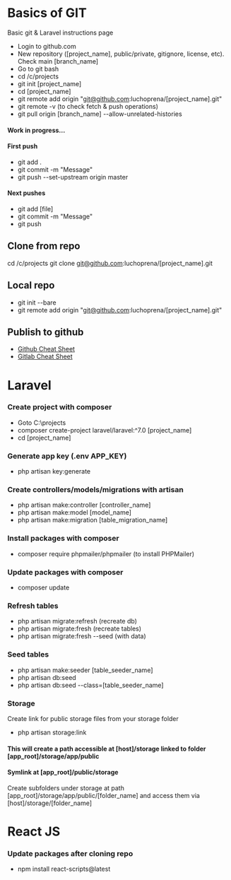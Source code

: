 # Basics of GIT
Basic git &amp; Laravel instructions page

- Login to github.com
- New repository ([project_name], public/private, gitignore, license, etc). Check main [branch_name]
- Go to git bash
- cd /c/projects
- git init [project_name]
- cd [project_name]
- git remote add origin "git@github.com:luchoprena/[project_name].git"
- git remote -v (to check fetch & push operations)
- git pull origin [branch_name] --allow-unrelated-histories

#### Work in progress...

#### First push

- git add .
- git commit -m "Message"
- git push --set-upstream origin master

#### Next pushes

- git add [file]
- git commit -m "Message"
- git push


## Clone from repo

cd /c/projects
git clone git@github.com:luchoprena/[project_name].git


## Local repo

- git init --bare
- git remote add origin "git@github.com:luchoprena/[project_name].git"


## Publish to github

- [Github Cheat Sheet](./git-cheat-sheet-education.pdf)
- [Gitlab Cheat Sheet](./git-cheat-sheet.pdf)


# Laravel

### Create project with composer

- Goto C:\projects
- composer create-project laravel/laravel:^7.0 [project_name]
- cd [project_name]

### Generate app key (.env APP_KEY)

- php artisan key:generate

### Create controllers/models/migrations with artisan

- php artisan make:controller [controller_name]
- php artisan make:model [model_name]
- php artisan make:migration [table_migration_name]

### Install packages with composer

- composer require phpmailer/phpmailer (to install PHPMailer)

### Update packages with composer

- composer update

### Refresh tables

- php artisan migrate:refresh (recreate db)
- php artisan migrate:fresh (recreate tables)
- php artisan migrate:fresh --seed (with data)

### Seed tables

- php artisan make:seeder [table_seeder_name]
- php artisan db:seed  
- php artisan db:seed --class=[table_seeder_name] 

### Storage

Create link for public storage files from your storage folder

- php artisan storage:link

#### This will create a path accessible at [host]/storage linked to folder [app_root]/storage/app/public
#### Symlink at [app_root]/public/storage

Create subfolders under storage at path [app_root]/storage/app/public/[folder_name] and access them via [host]/storage/[folder_name]



# React JS

### Update packages after cloning repo

- npm install react-scripts@latest




